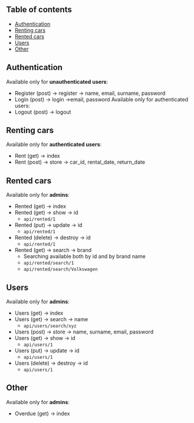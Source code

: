 ## Table of contents
* [Authentication](#authentication)
* [Renting cars](#renting-cars)
* [Rented cars](#rented-cars)
* [Users](#users)
* [Other](#other)

## Authentication
Available only for **unauthenticated users**:
* Register (post) -> register -> name, email, surname, password
* Login (post) -> login ->email, password
Available only for authenticated users:
* Logout (post) -> logout


## Renting cars
Available only for **authenticated users**:
* Rent (get) -> index
* Rent (post) -> store -> car_id, rental_date, return_date

## Rented cars
Available only for **admins**:
* Rented (get) -> index
* Rented (get) -> show -> id
    * ``` api/rented/1 ```
* Rented (put) -> update -> id
    * ``` api/rented/1 ```
* Rented (delete) -> destroy -> id
    * ``` api/rented/1 ```
* Rented (get) -> search -> brand
    * Searching available both by id and by brand name
    * ``` api/rented/search/1 ```
    * ``` api/rented/search/Volkswagen ```


## Users
Available only for **admins**:
* Users (get) -> index
* Users (get) -> search -> name
    * ``` api/users/search/xyz ```
* Users (post) -> store -> name, surname, email, password
* Users (get) -> show -> id
    * ``` api/users/1 ```
* Users (put) -> update -> id
    * ``` api/users/1 ```
* Users (delete) -> destroy -> id
    * ``` api/users/1 ```

## Other
Available only for **admins**:
* Overdue (get) -> index
